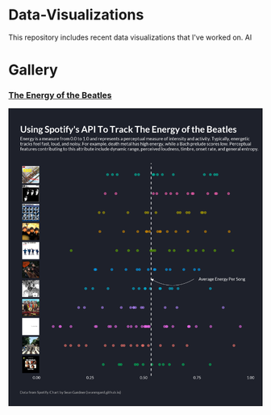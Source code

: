# Data-Visualizations

This repository includes recent data visualizations that I've worked on. Al

# Gallery

### **[The Energy of the Beatles](https://github.com/Seanmgard/Data-Visualizations/tree/main/Beatles%20Energy)**
![image](https://github.com/Seanmgard/Data-Visualizations/blob/main/Beatles%20Energy/Beatles_Plot.png)

